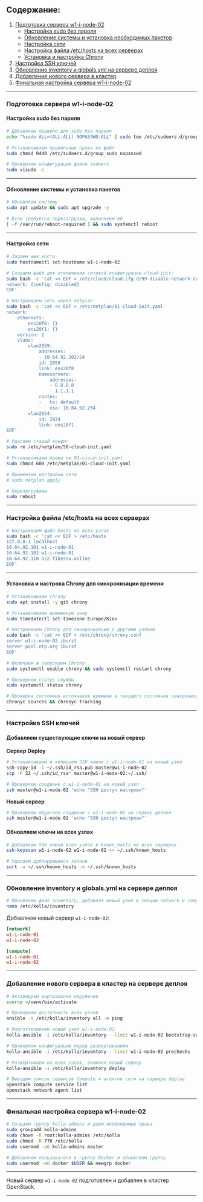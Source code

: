 ## Содержание:
1. [Подготовка сервера w1-i-node-02](#подготовка-сервера-w1-i-node-02)
    - [Настройка sudo без пароля](#настройка-sudo-без-пароля)
    - [Обновление системы и установка необходимых пакетов](#обновление-системы-и-установка-необходимых-пакетов)
    - [Настройка сети](#настройка-сети)
    - [Настройка файла /etc/hosts на всех серверах](#настройка-файла-etchosts-на-всех-серверах)
    - [Установка и настройка Chrony](#Установка-и-настрока-Chrony-для-синхронизации-времени)
2. [Настройка SSH ключей](#настройка-ssh-ключей)
3. [Обновление inventory и globals.yml на сервере деплоя](#обновление-inventory-и-globalsyml-на-сервере-деплоя)
4. [Добавление нового сервера в кластер](#добавление-нового-сервера-в-кластер)
5. [Финальная настройка сервера w1-i-node-02](#финальная-настройка-сервера-w1-i-node-02)
---

### Подготовка сервера w1-i-node-02

#### Настройка sudo без пароля

```bash
# Добавляем правило для sudo без пароля
echo "%sudo ALL=(ALL:ALL) NOPASSWD:ALL" | sudo tee /etc/sudoers.d/group_sudo_nopasswd

# Устанавливаем правильные права на файл
sudo chmod 0440 /etc/sudoers.d/group_sudo_nopasswd

# Проверяем конфигурацию файла sudoers
sudo visudo -c
```

---

#### Обновление системы и установка пакетов

```bash
# Обновляем систему
sudo apt update && sudo apt upgrade -y

# Если требуется перезагрузка, выполняем её
[ -f /var/run/reboot-required ] && sudo systemctl reboot
```

---

#### Настройка сети

```bash
# Задаем имя хоста
sudo hostnamectl set-hostname w1-i-node-02

# Создаем файл для отключения сетевой конфигурации cloud-init:
sudo bash -c 'cat << EOF > /etc/cloud/cloud.cfg.d/99-disable-network-config.cfg
network: {config: disabled}
EOF'

# Настраиваем сеть через netplan
sudo bash -c 'cat << EOF > /etc/netplan/01-cloud-init.yaml
network:
    ethernets:
        ens20f0: {}
        ens20f1: {}
    version: 2
    vlans:
        vlan2059:
            addresses:
            - 10.64.92.102/24
            id: 2059
            link: ens20f0
            nameservers:
                addresses:
                - 8.8.8.8
                - 1.1.1.1
            routes:
            -   to: default
                via: 10.64.92.254
        vlan2924:
            id: 2924
            link: ens20f1
EOF'

# Удаляем старый конфиг
sudo rm /etc/netplan/50-cloud-init.yaml

# Устанавливаем права на 01-cloud-init.yaml
sudo chmod 600 /etc/netplan/01-cloud-init.yaml

# Применяем настройки сети
# sudo netplan apply

# Перезагружаем
sudo reboot
```

---

### Настройка файла /etc/hosts на всех серверах

```bash
# Настраиваем файл hosts на всех узлах
sudo bash -c 'cat << EOF > /etc/hosts
127.0.0.1 localhost
10.64.92.101 w1-i-node-01
10.64.92.102 w1-i-node-01
10.64.92.110 os2.fiberax.online
EOF'
```

---

#### Установка и настрока Chrony для синхронизации времени

```bash
# Устанавливаем chrony
sudo apt install -y git chrony

# Устанавливаем временную зону
sudo timedatectl set-timezone Europe/Kiev

# Настраиваем Chrony для синхронизации с другими узлами
sudo bash -c 'cat << EOF > /etc/chrony/chrony.conf
server w1-i-node-02 iburst
server pool.ntp.org iburst
EOF'

# Включаем и запускаем Chrony
sudo systemctl enable chrony && sudo systemctl restart chrony

# Проверяем статус службы
sudo systemctl status chrony

# Проверка состояния источников времени и текущего состояния синхронизации:
chronyc sources && chronyc tracking
```

---

### Настройка SSH ключей

#### Добавляем существующие ключи на новый сервер

**Сервер Deploy**
```bash
# Устанавливаем и копируем SSH ключи с w1-i-node-01 на новый узел
ssh-copy-id -i ~/.ssh/id_rsa.pub master@w1-i-node-02
scp -P 22 ~/.ssh/id_rsa* master@w1-i-node-02:~/.ssh/

# Проверяем соединие с w1-i-node-01 на новый узел
ssh master@w1-i-node-02 'echo "SSH доступ настроен"'
```
**Новый сервер**
```bash
# Проверяем обратное соединие с w1-i-node-02 на сервер деплоя
ssh master@w1-i-node-02 'echo "SSH доступ настроен"'
```

#### Обновляем ключи на всех узлах

```bash
# Добавляем SSH ключи всех узлов в known_hosts на всех серверах
ssh-keyscan w1-i-node-02 w1-i-node-02 >> ~/.ssh/known_hosts

# Удаляем дублирующиеся записи
sort -u ~/.ssh/known_hosts -o ~/.ssh/known_hosts
```

---

### Обновление inventory и globals.yml на сервере деплоя

```bash
# Обновляем файл inventory, добавляя новый узел в секции network и compute
nano /etc/kolla/inventory
```

Добавляем новый сервер `w1-i-node-02`:

```ini
[network]
w1-i-node-01
w1-i-node-02

[compute]
w1-i-node-01
w1-i-node-02
```

---

### Добавление нового сервера в кластер на сервере деплоя

```bash
# Активируем виртуальное окружение
source ~/venv/bin/activate
```

```bash
# Проверяем доступность всех узлов
ansible -i /etc/kolla/inventory all -m ping
```

```bash
# Подготавливаем новый узел w1-i-node-02
kolla-ansible -i /etc/kolla/inventory --limit w1-i-node-02 bootstrap-servers
```

```bash
# Проверяем конфигурацию перед развертыванием
kolla-ansible -i /etc/kolla/inventory --limit w1-i-node-02 prechecks
```

```bash
# Развертываем на всех узлах, включая новый сервер
kolla-ansible -i /etc/kolla/inventory deploy
```

```bash
# Выводим список сервисов Compute и агентов сети на сервере deploy
openstack compute service list
openstack network agent list
```

---

### Финальная настройка сервера w1-i-node-02

```bash
# Создаем группу kolla-admins и даем необходимые права
sudo groupadd kolla-admins
sudo chown -R root:kolla-admins /etc/kolla
sudo chmod -R 770 /etc/kolla
sudo usermod -aG kolla-admins master

# Добавляем пользователя в группу Docker и обновляем группу
sudo usermod -aG docker $USER && newgrp docker
```

---

Новый сервер `w1-i-node-02` подготовлен и добавлен в кластер OpenStack.

--- 

